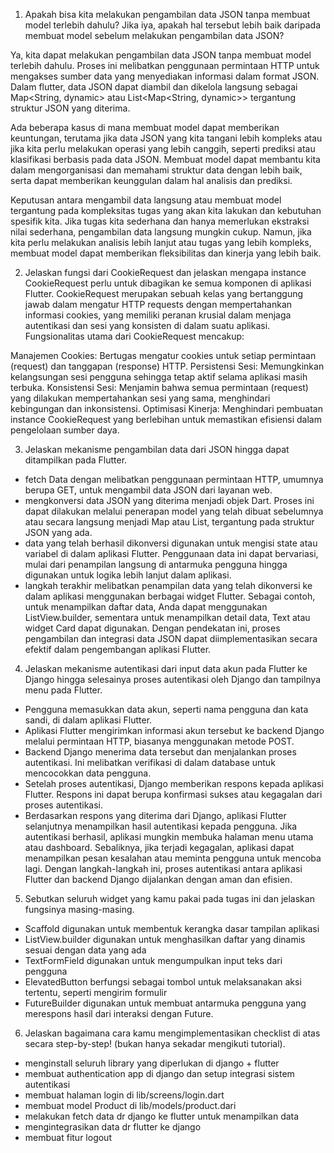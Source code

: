 1. Apakah bisa kita melakukan pengambilan data JSON tanpa membuat model terlebih dahulu? Jika iya, apakah hal tersebut lebih baik daripada membuat model sebelum melakukan pengambilan data JSON?

Ya, kita dapat melakukan pengambilan data JSON tanpa membuat model terlebih dahulu. Proses ini melibatkan penggunaan permintaan HTTP untuk mengakses sumber data yang menyediakan informasi dalam format JSON. Dalam flutter, data JSON dapat diambil dan dikelola langsung sebagai Map<String, dynamic> atau List<Map<String, dynamic>> tergantung struktur JSON yang diterima. 

Ada beberapa kasus di mana membuat model dapat memberikan keuntungan, terutama jika data JSON yang kita tangani lebih kompleks atau jika kita perlu melakukan operasi yang lebih canggih, seperti prediksi atau klasifikasi berbasis pada data JSON. Membuat model dapat membantu kita dalam mengorganisasi dan memahami struktur data dengan lebih baik, serta dapat memberikan keunggulan dalam hal analisis dan prediksi.

Keputusan antara mengambil data langsung atau membuat model tergantung pada kompleksitas tugas yang akan kita lakukan dan kebutuhan spesifik kita. Jika tugas kita sederhana dan hanya memerlukan ekstraksi nilai sederhana, pengambilan data langsung mungkin cukup. Namun, jika kita perlu melakukan analisis lebih lanjut atau tugas yang lebih kompleks, membuat model dapat memberikan fleksibilitas dan kinerja yang lebih baik.


2. Jelaskan fungsi dari CookieRequest dan jelaskan mengapa instance CookieRequest perlu untuk dibagikan ke semua komponen di aplikasi Flutter.
CookieRequest merupakan sebuah kelas yang bertanggung jawab dalam mengatur HTTP requests dengan mempertahankan informasi cookies, yang memiliki peranan krusial dalam menjaga autentikasi dan sesi yang konsisten di dalam suatu aplikasi. Fungsionalitas utama dari CookieRequest mencakup:

Manajemen Cookies: Bertugas mengatur cookies untuk setiap permintaan (request) dan tanggapan (response) HTTP.
Persistensi Sesi: Memungkinkan kelangsungan sesi pengguna sehingga tetap aktif selama aplikasi masih terbuka.
Konsistensi Sesi: Menjamin bahwa semua permintaan (request) yang dilakukan mempertahankan sesi yang sama, menghindari kebingungan dan inkonsistensi.
Optimisasi Kinerja: Menghindari pembuatan instance CookieRequest yang berlebihan untuk memastikan efisiensi dalam pengelolaan sumber daya.

3. Jelaskan mekanisme pengambilan data dari JSON hingga dapat ditampilkan pada Flutter.
- fetch Data dengan melibatkan penggunaan permintaan HTTP, umumnya berupa GET, untuk mengambil data JSON dari layanan web.
- mengkonversi data JSON yang diterima menjadi objek Dart. Proses ini dapat dilakukan melalui penerapan model yang telah dibuat sebelumnya atau secara langsung menjadi Map atau List, tergantung pada struktur JSON yang ada.
- data yang telah berhasil dikonversi digunakan untuk mengisi state atau variabel di dalam aplikasi Flutter. Penggunaan data ini dapat bervariasi, mulai dari penampilan langsung di antarmuka pengguna hingga digunakan untuk logika lebih lanjut dalam aplikasi.
- langkah terakhir melibatkan penampilan data yang telah dikonversi ke dalam aplikasi menggunakan berbagai widget Flutter. Sebagai contoh, untuk menampilkan daftar data, Anda dapat menggunakan ListView.builder, sementara untuk menampilkan detail data, Text atau widget Card dapat digunakan. Dengan pendekatan ini, proses pengambilan dan integrasi data JSON dapat diimplementasikan secara efektif dalam pengembangan aplikasi Flutter.

4. Jelaskan mekanisme autentikasi dari input data akun pada Flutter ke Django hingga selesainya proses autentikasi oleh Django dan tampilnya menu pada Flutter.
- Pengguna memasukkan data akun, seperti nama pengguna dan kata sandi, di dalam aplikasi Flutter.
- Aplikasi Flutter mengirimkan informasi akun tersebut ke backend Django melalui permintaan HTTP, biasanya menggunakan metode POST.
- Backend Django menerima data tersebut dan menjalankan proses autentikasi. Ini melibatkan verifikasi di dalam database untuk mencocokkan data pengguna.
- Setelah proses autentikasi, Django memberikan respons kepada aplikasi Flutter. Respons ini dapat berupa konfirmasi sukses atau kegagalan dari proses autentikasi.
- Berdasarkan respons yang diterima dari Django, aplikasi Flutter selanjutnya menampilkan hasil autentikasi kepada pengguna. Jika autentikasi berhasil, aplikasi mungkin membuka halaman menu utama atau dashboard. Sebaliknya, jika terjadi kegagalan, aplikasi dapat menampilkan pesan kesalahan atau meminta pengguna untuk mencoba lagi. Dengan langkah-langkah ini, proses autentikasi antara aplikasi Flutter dan backend Django dijalankan dengan aman dan efisien.

5. Sebutkan seluruh widget yang kamu pakai pada tugas ini dan jelaskan fungsinya masing-masing.
- Scaffold digunakan untuk membentuk kerangka dasar tampilan aplikasi
- ListView.builder digunakan untuk menghasilkan daftar yang dinamis sesuai dengan data yang ada
- TextFormField digunakan untuk mengumpulkan input teks dari pengguna
- ElevatedButton berfungsi sebagai tombol untuk melaksanakan aksi tertentu, seperti mengirim formulir
- FutureBuilder digunakan untuk membuat antarmuka pengguna yang merespons hasil dari interaksi dengan Future.

6. Jelaskan bagaimana cara kamu mengimplementasikan checklist di atas secara step-by-step! (bukan hanya sekadar mengikuti tutorial).
- menginstall seluruh library yang diperlukan di django + flutter
- membuat authentication app di django dan setup integrasi sistem autentikasi
- membuat halaman login di lib/screens/login.dart
- membuat model Product di lib/models/product.dari
- melakukan fetch data dr django ke flutter untuk menampilkan data
- mengintegrasikan data dr flutter ke django
- membuat fitur logout